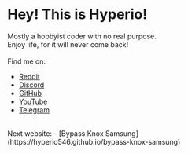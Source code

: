 # Hey! This is Hyperio!
Mostly a hobbyist coder with no real purpose. <br>
Enjoy life, for it will never come back! <br> <br>
Find me on: <br>
* [Reddit](https://reddit.com/u/OkBrief4523)
* [Discord](https://discord.gg/Jy6yDC2FMp)
* [GitHub](https://github.com/hyperio546)
* [YouTube](https://youtube.com/@hyperio546)
* [Telegram](https://t.me/hyperio546)
<br>
Next website:
- [Bypass Knox Samsung](https://hyperio546.github.io/bypass-knox-samsung)
